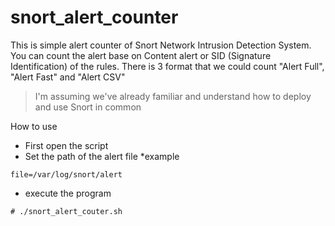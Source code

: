 # snort_alert_counter
This is simple alert counter of Snort Network Intrusion Detection System.
You can count the alert base on Content alert or SID (Signature Identification) of the rules.
There is 3 format that we could count "Alert Full", "Alert Fast" and "Alert CSV"
> I'm assuming we've already familiar and understand how to deploy and use Snort in common


How to use
* First open the script
* Set the path of the alert file *example
```
file=/var/log/snort/alert
```
* execute the program
```
# ./snort_alert_couter.sh
```
